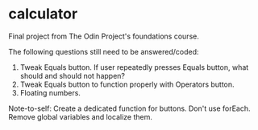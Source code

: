 # calculator
Final project from The Odin Project's foundations course.

The following questions still need to be answered/coded:

1. Tweak Equals button. If user repeatedly presses Equals button, what should and should not happen?
2. Tweak Equals button to function properly with Operators button.
3. Floating numbers.


Note-to-self: Create a dedicated function for buttons. Don't use forEach. Remove global variables and localize them.
